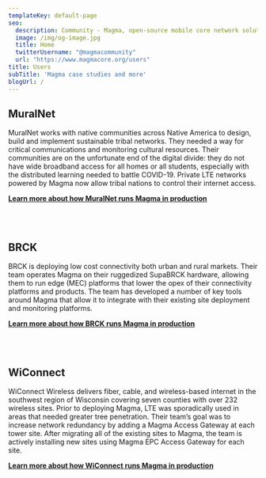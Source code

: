 ```yaml
---
templateKey: default-page
seo:
  description: Community - Magma, open-source mobile core network solution
  image: /img/og-image.jpg
  title: Home
  twitterUsername: "@magmacommunity"
  url: "https://www.magmacore.org/users"
title: Users
subTitle: 'Magma case studies and more'
blogUrl: /
---
```


## MuralNet

MuralNet works with native communities across Native America to design, build and implement sustainable tribal networks. They needed a way for critical communications and monitoring cultural resources. Their communities are on the unfortunate end of the digital divide: they do not have wide broadband access for all homes or all students, especially with the distributed learning needed to battle COVID-19. Private LTE networks powered by Magma now allow tribal nations to control their internet access.

**[Learn more about how MuralNet runs Magma in production](https://www.youtube.com/watch?v=hNHAz6Km-j0&list=PLKqaoAnDyfgolzgeREuKrvsPJhQLTt_he&index=6&t=668s)**  

<br />
<br />

## BRCK

BRCK is deploying low cost connectivity both urban and rural markets. Their team operates Magma on their ruggedized SupaBRCK hardware, allowing them to run edge (MEC) platforms that lower the opex of their connectivity platforms and products. The team has developed a number of key tools around Magma that allow it to integrate with their existing site deployment and monitoring platforms.

**[Learn more about how BRCK runs Magma in production](/users/brck)** 

<br />
<br />

## WiConnect

WiConnect Wireless delivers fiber, cable, and wireless-based internet in the southwest region of Wisconsin covering seven counties with over 232 wireless sites. Prior to deploying Magma, LTE was sporadically used in areas that needed greater tree penetration. Their team’s goal was to increase network redundancy by adding a Magma Access Gateway at each tower site. After migrating all of the existing sites to Magma, the team is actively installing new sites using Magma EPC Access Gateway for each site.

**[Learn more about how WiConnect runs Magma in production](https://www.youtube.com/watch?v=VybSCeTPf88&list=PLKqaoAnDyfgolzgeREuKrvsPJhQLTt_he&index=13&t=917s)**